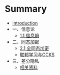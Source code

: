 # Summary

* [Introduction](README.md)
* 一、信息论
  * [1.1 信息熵](chapter1/信息熵.md)
* 二、同态加密
  * [2.1 全同态加密](chapter2/全同态加密.md)
  * [联邦学习与CCKS](chapter2/联邦学习与CCKS.md)
* 三、差分隐私
  * [相关资料](chapter3/相关资料.md)


